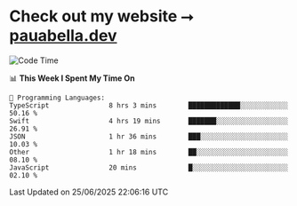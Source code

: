 # Check out my website ⭢ [pauabella.dev](https://pauabella.dev)

<!--START_SECTION:waka-->
![Code Time](http://img.shields.io/badge/Code%20Time-4%2C558%20hrs%2057%20mins-blue)

📊 **This Week I Spent My Time On** 

```text
💬 Programming Languages: 
TypeScript               8 hrs 3 mins        █████████████░░░░░░░░░░░░   50.16 % 
Swift                    4 hrs 19 mins       ███████░░░░░░░░░░░░░░░░░░   26.91 % 
JSON                     1 hr 36 mins        ███░░░░░░░░░░░░░░░░░░░░░░   10.03 % 
Other                    1 hr 18 mins        ██░░░░░░░░░░░░░░░░░░░░░░░   08.10 % 
JavaScript               20 mins             █░░░░░░░░░░░░░░░░░░░░░░░░   02.10 % 
```


 Last Updated on 25/06/2025 22:06:16 UTC
<!--END_SECTION:waka-->
